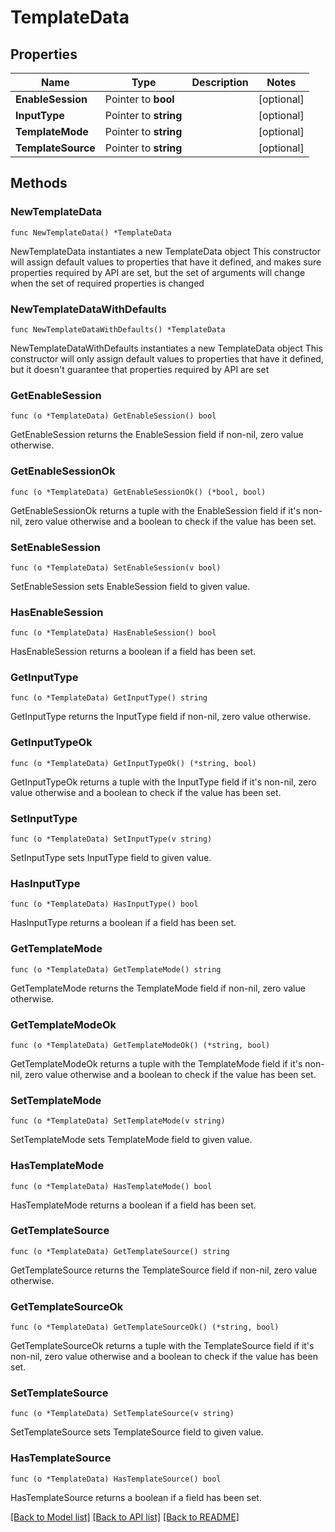 # TemplateData

## Properties

Name | Type | Description | Notes
------------ | ------------- | ------------- | -------------
**EnableSession** | Pointer to **bool** |  | [optional] 
**InputType** | Pointer to **string** |  | [optional] 
**TemplateMode** | Pointer to **string** |  | [optional] 
**TemplateSource** | Pointer to **string** |  | [optional] 

## Methods

### NewTemplateData

`func NewTemplateData() *TemplateData`

NewTemplateData instantiates a new TemplateData object
This constructor will assign default values to properties that have it defined,
and makes sure properties required by API are set, but the set of arguments
will change when the set of required properties is changed

### NewTemplateDataWithDefaults

`func NewTemplateDataWithDefaults() *TemplateData`

NewTemplateDataWithDefaults instantiates a new TemplateData object
This constructor will only assign default values to properties that have it defined,
but it doesn't guarantee that properties required by API are set

### GetEnableSession

`func (o *TemplateData) GetEnableSession() bool`

GetEnableSession returns the EnableSession field if non-nil, zero value otherwise.

### GetEnableSessionOk

`func (o *TemplateData) GetEnableSessionOk() (*bool, bool)`

GetEnableSessionOk returns a tuple with the EnableSession field if it's non-nil, zero value otherwise
and a boolean to check if the value has been set.

### SetEnableSession

`func (o *TemplateData) SetEnableSession(v bool)`

SetEnableSession sets EnableSession field to given value.

### HasEnableSession

`func (o *TemplateData) HasEnableSession() bool`

HasEnableSession returns a boolean if a field has been set.

### GetInputType

`func (o *TemplateData) GetInputType() string`

GetInputType returns the InputType field if non-nil, zero value otherwise.

### GetInputTypeOk

`func (o *TemplateData) GetInputTypeOk() (*string, bool)`

GetInputTypeOk returns a tuple with the InputType field if it's non-nil, zero value otherwise
and a boolean to check if the value has been set.

### SetInputType

`func (o *TemplateData) SetInputType(v string)`

SetInputType sets InputType field to given value.

### HasInputType

`func (o *TemplateData) HasInputType() bool`

HasInputType returns a boolean if a field has been set.

### GetTemplateMode

`func (o *TemplateData) GetTemplateMode() string`

GetTemplateMode returns the TemplateMode field if non-nil, zero value otherwise.

### GetTemplateModeOk

`func (o *TemplateData) GetTemplateModeOk() (*string, bool)`

GetTemplateModeOk returns a tuple with the TemplateMode field if it's non-nil, zero value otherwise
and a boolean to check if the value has been set.

### SetTemplateMode

`func (o *TemplateData) SetTemplateMode(v string)`

SetTemplateMode sets TemplateMode field to given value.

### HasTemplateMode

`func (o *TemplateData) HasTemplateMode() bool`

HasTemplateMode returns a boolean if a field has been set.

### GetTemplateSource

`func (o *TemplateData) GetTemplateSource() string`

GetTemplateSource returns the TemplateSource field if non-nil, zero value otherwise.

### GetTemplateSourceOk

`func (o *TemplateData) GetTemplateSourceOk() (*string, bool)`

GetTemplateSourceOk returns a tuple with the TemplateSource field if it's non-nil, zero value otherwise
and a boolean to check if the value has been set.

### SetTemplateSource

`func (o *TemplateData) SetTemplateSource(v string)`

SetTemplateSource sets TemplateSource field to given value.

### HasTemplateSource

`func (o *TemplateData) HasTemplateSource() bool`

HasTemplateSource returns a boolean if a field has been set.


[[Back to Model list]](../README.md#documentation-for-models) [[Back to API list]](../README.md#documentation-for-api-endpoints) [[Back to README]](../README.md)



